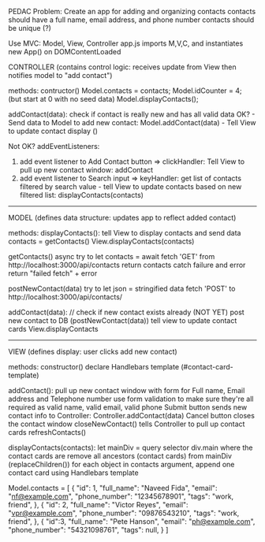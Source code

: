 PEDAC
Problem:
Create an app for adding and organizing contacts
contacts should have a full name, email address, and phone number
contacts should be unique (?)

Use MVC: Model, View, Controller
app.js imports M,V,C, and instantiates new App() on DOMContentLoaded

CONTROLLER
(contains control logic: receives update from View then notifies model to "add contact")

methods:
contructor()
  Model.contacts = contacts;
  Model.idCounter = 4; (but start at 0 with no seed data)
  Model.displayContacts();

addContact(data): check if contact is really new and has all valid data
  OK?
    - Send data to Model to add new contact: Model.addContact(data)
    - Tell View to update contact display ()

  Not OK?
addEventListeners:
  1. add event listener to Add Contact button
    => clickHandler: Tell View to pull up new contact window: addContact
  2. add event listener to Search input
    => keyHandler: get list of contacts filtered by search value
    - tell View to update contacts based on new filtered list: displayContacts(contacts)

---

MODEL
(defines data structure: updates app to reflect added contact)

methods:
displayContacts():
  tell View to display contacts and send data
  contacts = getContacts()
  View.displayContacts(contacts)

getContacts() async
  try to
    let contacts = await fetch 'GET' from http://localhost:3000/api/contacts
    return contacts
  catch failure and error
    return "failed fetch" + error

postNewContact(data)
  try to
    let json = stringified data
    fetch 'POST' to http://localhost:3000/api/contacts/
    

addContact(data):
  // check if new contact exists already (NOT YET)
  post new contact to DB (postNewContact(data))
  tell view to update contact cards View.displayContacts

---

VIEW
(defines display: user clicks add new contact)

methods:
constructor()
  declare Handlebars template (#contact-card-template)

addContact(): pull up new contact window with form for Full name, Email address and Telephone number
  use form validation to make sure they're all required as valid name, valid email, valid phone
  Submit button sends new contact info to Controller: Controller.addContact(data)
  Cancel button
    closes the contact window closeNewContact()
    tells Controller to pull up contact cards refreshContacts()

displayContacts(contacts):
  let mainDiv = query selector div.main where the contact cards are
  remove all ancestors (contact cards) from mainDiv (replaceChildren())
  for each object in contacts argument, append one contact card using Handlebars template

Model.contacts = [
  { "id": 1,
    "full_name": "Naveed Fida",
    "email": "nf@example.com",
    "phone_number": "12345678901",
    "tags": "work, friend",
  },
  { "id": 2,
    "full_name": "Victor Reyes",
    "email": "vpr@example.com",
    "phone_number": "09876543210",
    "tags": "work, friend",
  },
  { "id":3,
    "full_name": "Pete Hanson",
    "email": "ph@example.com",
    "phone_number": "54321098761",
    "tags": null,
  }
]
